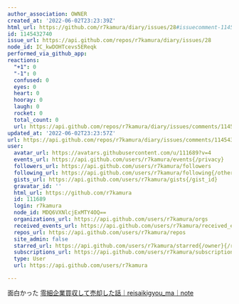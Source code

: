 ```yaml
---
author_association: OWNER
created_at: '2022-06-02T23:23:39Z'
html_url: https://github.com/r7kamura/diary/issues/28#issuecomment-1145432740
id: 1145432740
issue_url: https://api.github.com/repos/r7kamura/diary/issues/28
node_id: IC_kwDOHTcevs5EReqk
performed_via_github_app: 
reactions:
  "+1": 0
  "-1": 0
  confused: 0
  eyes: 0
  heart: 0
  hooray: 0
  laugh: 0
  rocket: 0
  total_count: 0
  url: https://api.github.com/repos/r7kamura/diary/issues/comments/1145432740/reactions
updated_at: '2022-06-02T23:23:57Z'
url: https://api.github.com/repos/r7kamura/diary/issues/comments/1145432740
user:
  avatar_url: https://avatars.githubusercontent.com/u/111689?v=4
  events_url: https://api.github.com/users/r7kamura/events{/privacy}
  followers_url: https://api.github.com/users/r7kamura/followers
  following_url: https://api.github.com/users/r7kamura/following{/other_user}
  gists_url: https://api.github.com/users/r7kamura/gists{/gist_id}
  gravatar_id: ''
  html_url: https://github.com/r7kamura
  id: 111689
  login: r7kamura
  node_id: MDQ6VXNlcjExMTY4OQ==
  organizations_url: https://api.github.com/users/r7kamura/orgs
  received_events_url: https://api.github.com/users/r7kamura/received_events
  repos_url: https://api.github.com/users/r7kamura/repos
  site_admin: false
  starred_url: https://api.github.com/users/r7kamura/starred{/owner}{/repo}
  subscriptions_url: https://api.github.com/users/r7kamura/subscriptions
  type: User
  url: https://api.github.com/users/r7kamura

---
```

面白かった
[零細企業買収して売却した話｜reisaikigyou_ma｜note](https://note.com/reisaikigyou_ma/n/ne8f3effb313c)